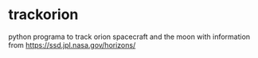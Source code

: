 # trackorion
python programa to track orion spacecraft and the moon with information from https://ssd.jpl.nasa.gov/horizons/
